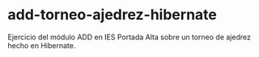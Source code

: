 # add-torneo-ajedrez-hibernate

Ejercicio del módulo ADD en IES Portada Alta sobre un torneo de ajedrez hecho en Hibernate.
